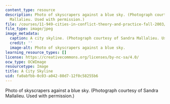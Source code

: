 ```yaml
---
content_type: resource
description: Photo of skyscrapers against a blue sky. (Photograph courtesy of Sandra
  Mallalieu. Used with permission.)
file: /courses/11-949-cities-in-conflict-theory-and-practice-fall-2003/fa0abfbb0c03a04280d712f0c58255b6_11-949f03.jpg
file_type: image/jpeg
image_metadata:
  caption: A city skyline. (Photograph courtesy of Sandra Mallalieu. Used with permission.)
  credit: ''
  image-alt: Photo of skyscrapers against a blue sky.
learning_resource_types: []
license: https://creativecommons.org/licenses/by-nc-sa/4.0/
ocw_type: OCWImage
resourcetype: Image
title: A City Skyline
uid: fa0abfbb-0c03-a042-80d7-12f0c58255b6
---
```

Photo of skyscrapers against a blue sky. (Photograph courtesy of Sandra Mallalieu. Used with permission.)